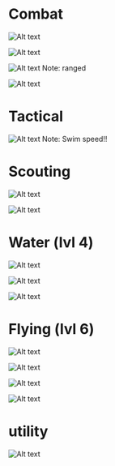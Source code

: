 # Combat

![Alt text](images/dire_wolf.png "a title")

![Alt text](images/brown_bear.png "a title")

![Alt text](images/ape.png "a title")
Note: ranged

![Alt text](images/lion.png "a title")

# Tactical

![Alt text](images/giant_toad.png "a title")
Note: Swim speed!!

# Scouting

![Alt text](images/spider.png "a title")

![Alt text](images/poisonous_snake.png "a title")

# Water (lvl 4)

![Alt text](images/reef_shark.png "a title")

![Alt text](images/giant_octopus.png "a title")

![Alt text](images/octopus.png "a title")

# Flying (lvl 6)

![Alt text](images/raven.png "a title")

![Alt text](images/owl.png "a title")

![Alt text](images/giant_eagle.png "a title")

![Alt text](images/giant_owl.png "a title")

# utility

![Alt text](images/warhorse.png "a title")

